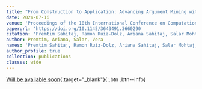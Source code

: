 ```yaml
---
title: "From Construction to Application: Advancing Argument Mining with the Large-Scale KIALOPRIME Dataset"
date: 2024-07-16
venue: 'Proceedings of the 10th International Conference on Computational Models of Argument (COMMA). (proceedings will be published soon).'
paperurl: 'https://doi.org/10.1145/3643491.3660290'
citation: 'Premtim Sahitaj, Ramon Ruiz-Dolz, Ariana Sahitaj, Salar Mohtaj, Sebastian Möller, and Vera Schmitt (2024). From Construction to Application: Advancing Argument Mining with the Large-Scale KIALOPRIME Dataset. In Proceedings of the 10th International Conference on Computational Models of Argument (COMMA). (proceedings will be published soon).'
author: Premtim, Ariana, Salar, Vera
names: 'Premtim Sahitaj, Ramon Ruiz-Dolz, Ariana Sahitaj, Salar Mohtaj, Sebastian Möller, and Vera Schmitt'
author_profile: true
collection: publications
classes: wide
---
```


[Will be available soon](){:target="_blank"}{:.btn .btn--info}
